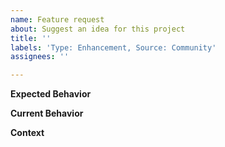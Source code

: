 ```yaml
---
name: Feature request
about: Suggest an idea for this project
title: ''
labels: 'Type: Enhancement, Source: Community'
assignees: ''

---
```


**Expected Behavior**

<!--- Tell us how it should work -->

**Current Behavior**

<!--- Explain the difference from current behavior -->

**Context**

<!--- 
How has this issue affected you?
What are you trying to accomplish?
What other alternatives have you considered?
Are you aware of any workarounds?
-->

